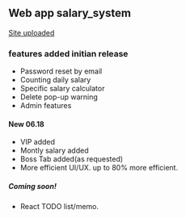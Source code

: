 ## Web app salary_system

[Site uploaded](https://rimtaivyrai.online/home)

### features added initian release
- Password reset by email
- Counting daily salary
- Specific salary calculator
- Delete pop-up warning
- Admin features

#### New 06.18
- VIP added
- Montly salary added
- Boss Tab added(as requested)
- More efficient UI/UX. up to 80% more efficient.

##### Coming soon!
- React TODO list/memo.

